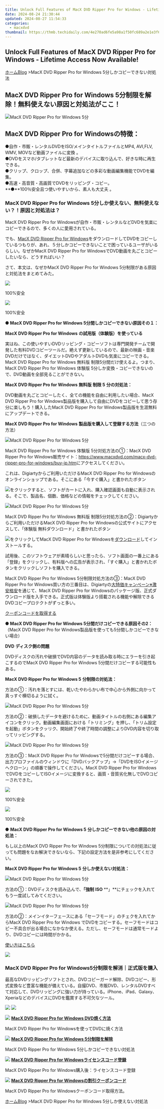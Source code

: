 ```yaml
---
title: Unlock Full Features of MacX DVD Ripper Pro for Windows - Lifetime Access Now Available!
date: 2024-08-24 21:30:44
updated: 2024-08-27 11:54:33
categories:
  - macxdvd
thumbnail: https://thmb.techidaily.com/4e270ad6fe5a98a1f50fc689a2e1e3f6ffaf5096f822ff56b7fa17a700e0f9cf.jpg
---
```


## Unlock Full Features of MacX DVD Ripper Pro for Windows - Lifetime Access Now Available!

[ホーム](https://tools.techidaily.com/macxdvd/products/)[Blog](https://tools.techidaily.com/macxdvd/products/) \>MacX DVD Ripper Pro for Windows 5分しかコピーできない対処法

## MacX DVD Ripper Pro for Windows 5分制限を解除！無料使えない原因と対処法がここ！

![MacX DVD Ripper Pro for Windows 5分](https://www.macxdvd.com/blog/img/drpfw-mj-20170114-01.jpg) 

## MacX DVD Ripper Pro for Windowsの特徴：

●自作・市販・レンタルDVDをISO/メインタイトルファイルとMP4, AVI,FLV, WMV, MOVなど動画ファイルに変換 。   
●DVDをスマホ/タブレットなど最新のデバイスに取り込んで、好きな時に再生できる。   
●クリップ、クロップ、合併、字幕追加などの多彩な動画編集機能でDVDを編集。  
●高速・高音質・高画質でDVDをリッピング・コピー。   
**●**100％安全且つ使いやすいから、素人も大丈夫 。



### MacX DVD Ripper Pro for Windows 5分しか使えない、無料使えない？！原因と対処法は？ 

MacX DVD Ripper Pro for Windowsが自作・市販・レンタルなどDVDを気楽にコピーできるので、多くの人に愛用されている。 

でも、[MacX DVD Ripper Pro for Windows](https://tools.techidaily.com/macxdvd/products/)をダウンロードしてDVDをコピーしているつもりが、あれ、５分しかコピーできないことで困っているユーザがいるらしい。なぜかMacX DVD Ripper Pro for WindowsでDVD動画を丸ごとコピーしたいなら、どうすればいい？

さて、本文は、なぜかMacX DVD Ripper Pro for Windows 5分制限がある原因と対処法をまとめてみた。 

[![](https://www.macxdvd.com/blog/new-fourteen/buywin0523.png)](https://tools.techidaily.com/macxdvd/products/) 

100%安全

[![](https://www.macxdvd.com/blog/new-fourteen/nfree-down-win.png)](https://tools.techidaily.com/macxdvd/products/) 

100%安全



**● MacX DVD Ripper Pro for Windows 5分間しかコピーできない原因その１：** 

**MacX DVD Ripper Pro for Windows** **の試用版（体験版）を使っている** 

実はね、この使いやすいDVDリッピング・コピーソフトは専門開発チームで開発した有料DVDコピーツールだ。絶えず更新しているので、最新の映画・音楽DVDだけではなく、ダイエットDVDやアダルトDVDも気楽にコピーできる。MacX DVD Ripper Pro for Windows 無料版 制限5分間だけ使えるよ。つまり、MacX DVD Ripper Pro for Windows 体験版 5分しか変換・コピーできないので、DVD動画を全部見ることができない。 

**MacX DVD Ripper Pro for Windows** **無料版** **制限** **5** **分の対処法：** 

DVD動画を丸ごとコピーしたく、全ての機能を自由に利用したい場合、MacX DVD Ripper Pro for Windows製品版を購入して自由にDVDをコピーして思う存分に楽しもう！購入したMacX DVD Ripper Pro for Windows製品版を生涯無料にアップデートできる。 

**MacX DVD Ripper Pro for Windows** **製品版を購入して登録する方法**（三つの方法） 

![MacX DVD Ripper Pro for Windows 5分](https://www.macxdvd.com/blog/img/mj-20180304-51.jpg) 

MacX DVD Ripper Pro for Windows 体験版 5分対処方法の①：MacX DVD Ripper Pro for Windows販売サイト：<https://www.macxdvd.com/macx-dvd-ripper-pro-for-windows/buy-jp.htm>にアクセスしてください。 

これは、Digiartyからご利用いただけるMacX DVD Ripper Pro for Windowsのオンラインショップである。そこにある「今すぐ購入」と書かれたボタン

[![](https://www.macxdvd.com/blog/new-fourteen/buynow-jp.png)](https://tools.techidaily.com/macxdvd/products/)をクリックすると、ソフトがカートに入れ、購入確認画面も自動に表示される。そこで、製品名、個数、価格などの情報をチェックしてください。 

  


![MacX DVD Ripper Pro for Windows 5分](https://www.macxdvd.com/blog/img/mj-20180304-52.jpg) 

MacX DVD Ripper Pro for Windows 無料版 制限5分対処方法の②：Digiartyからご利用いただけるMacX DVD Ripper Pro for Windowsの公式サイトにアクセスして、「体験版 無料ダウンロード」と書かれたボタン

[![](https://www.macxdvd.com/blog/new-fourteen/wpro.png)](https://tools.techidaily.com/macxdvd/products/)をクリックしてMacX DVD Ripper Pro for Windowsを[ダウンロード](https://tools.techidaily.com/macxdvd/products/)してインストールする。

試用後、このソフトウェアが素晴らしいと思ったら、ソフト画面の一番上にある「登録」をクリックし、有料版への広告が表示され、「すぐ購入」と書かれたボタンをクリックしソフトを購入できる。 



MacX DVD Ripper Pro for Windows 5分制限対処方法の③：MacX DVD Ripper Pro for Windows買い方の三番目は、Digiartyの[大特価キャンペーン※激安格安](https://tools.techidaily.com/macxdvd/products/)を通じて、MacX DVD Ripper Pro for Windowsのパッケージ版、正式ダウンロード版を入手できる。正式版は体験版より搭載される機能や解除できるDVDコピープロテクトがずっと多い。 

[クーポンコードを取得する](https://tools.techidaily.com/macxdvd/products/)

**● MacX DVD Ripper Pro for Windows 5分間だけコピーできる原因その2：** （MacX DVD Ripper Pro for Windows製品版を使っても5分間しかコピーできない場合） 

**DVD** **ディスク側の問題** 

DVDディスクの汚れや破損でDVD内容のデータを読み取る時にエラーを引き起こするのでMacX DVD Ripper Pro for Windows 5分間だけコピーする可能性もある。 

**MacX DVD Ripper Pro for Windows 5** **分制限の対処法：** 

方法の①：汚れを落とすには、乾いたやわらかい布で中心から外側に向かって真っすぐ横切るように拭く。 

![MacX DVD Ripper Pro for Windows 5分](https://www.macxdvd.com/blog/img/drpfw-mj-20170114-02.jpg) 

方法の②：破損したデータを避けるために、動画タイトルの右側にある編集アイコンをクリック。動画編集画面における「トリミング」を押し、「トリム設定を起動」ボタンをクッリク、開始終了や終了時間の調整によりDVD内容を切り取ってリッピングする。 

  
![MacX DVD Ripper Pro for Windows 5分](https://www.macxdvd.com/blog/img/drpfw-mj-20170114-03.jpg) 

方法の③：MacX DVD Ripper Pro for Windowsで5分間だけコピーする場合、出力プロファイルのウィンドウに「DVDバックアップ」→「DVDをISOイメージへクローン」の順番で操作してください。MacX DVD Ripper Pro for WindowsでDVDをコピーしてISOイメージに変換すると、画質・音質劣化無しでDVDコピーされできた。 

[![](https://www.macxdvd.com/blog/new-fourteen/buywin0523.png)](https://tools.techidaily.com/macxdvd/products/) 

100%安全

[![](https://www.macxdvd.com/blog/new-fourteen/nfree-down-win.png)](https://tools.techidaily.com/macxdvd/products/) 

100%安全

**●** **MacX DVD Ripper Pro for Windows 5** **分しかコピーできない他の原因の対処法：** 

もし以上のMacX DVD Ripper Pro for Windows 5分制限についての対処法に従っても問題をなお解決できないなら、下記の設定方法を是非参考にしてください。 

**MacX DVD Ripper Pro for Windows 5** **分しか使えない対処法：** 

![MacX DVD Ripper Pro for Windows 5分](https://www.macxdvd.com/blog/img/drpfw-mj-20170114-04.jpg) 

方法の①：DVDディスクを読み込んで、**「強制** **ISO** **」**にチェックを入れてもう一度試してみてください。 

  
![MacX DVD Ripper Pro for Windows 5分](https://www.macxdvd.com/blog/img/drpfw-mj-20170114-05.jpg) 

方法の②：メインイターフェースにある「セーフモード」のチェクを入れてからMacX DVD Ripper Pro for Windows でDVDをコピーする。セーフモードはコピー不具合が出る場合になかなか使える。ただし、セーフモードは通常モードより、DVDコピーには時間がかかる。 

[使い方はこちら](https://tools.techidaily.com/macxdvd/products/)



![](https://www.macxdvd.com/blog/../seoimage/dvd-ripperu.png) 

### MacX DVD Ripper Pro for Windows5分制限を解消｜正式版を購入

最高なDVDリッピングソフトとされ、DVDコピーガード解除、DVDコピー、形式変換など豊富な機能が備えている。自撮DVD、市販DVD、レンタルDVDすべて対応して、DVDリッピングに強い力が持っている。iPhone、iPad、Galaxy、XperiaなどのデバイスにDVDを鑑賞する不可欠なツール。

[![](https://www.macxdvd.com/blog/new-fourteen/winxbuy.png)](https://tools.techidaily.com/macxdvd/products/) [![](https://www.macxdvd.com/blog/new-fourteen/winx.png)](https://tools.techidaily.com/macxdvd/products/) 



![](https://www.macxdvd.com/blog/../mobile/img/link_icon_blue.png) **[MacX DVD Ripper Pro for Windows DVD焼く方法](https://tools.techidaily.com/macxdvd/products/)** 

MacX DVD Ripper Pro for Windowsを使ってDVDに焼く方法

![](https://www.macxdvd.com/blog/../mobile/img/link_icon_blue.png) **[MacX DVD Ripper Pro for Windows 5分制限を解除](https://tools.techidaily.com/macxdvd/products/)** 

MacX DVD Ripper Pro for Windows 5分しかコピーできない対処法

![](https://www.macxdvd.com/blog/../mobile/img/link_icon_blue.png) **[MacX DVD Ripper Pro for Windowsライセンスコード登録](https://tools.techidaily.com/macxdvd/products/)** 

MacX DVD Ripper Pro for Windows購入後：ライセンスコード登録

![](https://www.macxdvd.com/blog/../mobile/img/link_icon_blue.png) **[MacX DVD Ripper Pro for Windowsの割引クーポンコード](https://tools.techidaily.com/macxdvd/products/)** 

MacX DVD Ripper Pro for Windowsクーポンコード取得方法。



[ホーム](https://tools.techidaily.com/macxdvd/products/)[Blog](https://tools.techidaily.com/macxdvd/products/) \>MacX DVD Ripper Pro for Windows 5分しか使えない対処法

<ins class="adsbygoogle"
     style="display:block"
     data-ad-format="autorelaxed"
     data-ad-client="ca-pub-7571918770474297"
     data-ad-slot="1223367746"></ins>



<ins class="adsbygoogle"
     style="display:block"
     data-ad-client="ca-pub-7571918770474297"
     data-ad-slot="8358498916"
     data-ad-format="auto"
     data-full-width-responsive="true"></ins>
